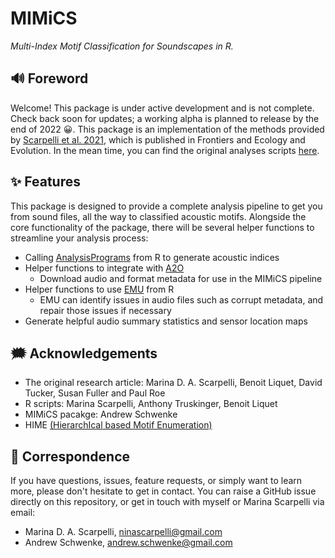 # MIMiCS

_Multi-Index Motif Classification for Soundscapes in R._

## 🔊 Foreword

Welcome! This package is under active development and is not complete. Check
back soon for updates; a working alpha is planned to release by the end of 2022
😀. This package is an implementation of the methods provided by [Scarpelli
et al. 2021](https://doi.org/10.3389/fevo.2021.738537), which is published in
Frontiers and Ecology and Evolution. In the mean time, you can find the original
analyses scripts [here](http://doi.org/10.5281/zenodo.4784758).

## ✨ Features

This package is designed to provide a complete analysis pipeline to get you
from sound files, all the way to classified acoustic motifs. Alongside the core
functionality of the package, there will be several
helper functions to streamline your analysis process:
- Calling [AnalysisPrograms](https://github.com/QutEcoacoustics/audio-analysis) from R to
generate acoustic indices
- Helper functions to integrate with [A2O](https://acousticobservatory.org/)
  - Download audio and format metadata for use in the MIMiCS pipeline
- Helper functions to use [EMU](https://github.com/QutEcoacoustics/emu) from R
  - EMU can identify issues in audio files such as corrupt metadata,
    and repair those issues if necessary
- Generate helpful audio summary statistics and sensor location maps

## 🗯 Acknowledgements

- The original research article: Marina D. A. Scarpelli, Benoit Liquet, David Tucker, Susan Fuller and Paul Roe
- R scripts: Marina Scarpelli, Anthony Truskinger, Benoit Liquet
- MIMiCS pacakge: Andrew Schwenke
- HIME [(HierarchIcal based Motif Enumeration)](https://github.com/flash121123/HIME)

## 📧 Correspondence 

If you have questions, issues, feature requests, or simply want to learn more,
please don't hesitate to get in contact. You can raise a GitHub issue directly
on this repository, or get in touch with myself or Marina Scarpelli via email:

- Marina D. A. Scarpelli, ninascarpelli@gmail.com
- Andrew Schwenke, andrew.schwenke@gmail.com 
